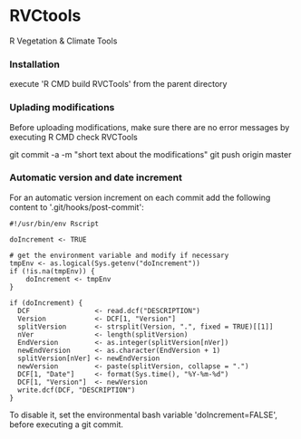 # RVCtools
R Vegetation &amp; Climate Tools

### Installation
execute 'R CMD build RVCTools' from the parent directory

### Uplading modifications
Before uploading modifications, make sure there are no error messages by executing
R CMD check RVCTools

git commit -a -m  "short text about the modifications"
git push origin master

### Automatic version and date increment
For an automatic version increment on each commit add the following content to '.git/hooks/post-commit':

```
#!/usr/bin/env Rscript

doIncrement <- TRUE

# get the environment variable and modify if necessary
tmpEnv <- as.logical(Sys.getenv("doIncrement"))
if (!is.na(tmpEnv)) {
    doIncrement <- tmpEnv
}

if (doIncrement) {
  DCF                <- read.dcf("DESCRIPTION")
  Version            <- DCF[1, "Version"]
  splitVersion       <- strsplit(Version, ".", fixed = TRUE)[[1]]
  nVer               <- length(splitVersion)
  EndVersion         <- as.integer(splitVersion[nVer])
  newEndVersion      <- as.character(EndVersion + 1)
  splitVersion[nVer] <- newEndVersion
  newVersion         <- paste(splitVersion, collapse = ".")
  DCF[1, "Date"]     <- format(Sys.time(), "%Y-%m-%d")
  DCF[1, "Version"]  <- newVersion
  write.dcf(DCF, "DESCRIPTION")
}
```
To disable it, set the environmental bash variable 'doIncrement=FALSE', before executing a git commit.
